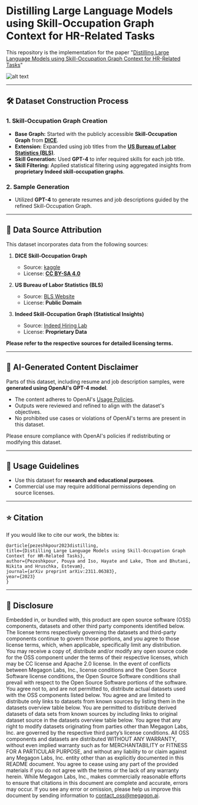 # Distilling Large Language Models using Skill-Occupation Graph Context for HR-Related Tasks
This repository is the implementation for the paper "[Distilling Large Language Models using Skill-Occupation Graph Context for HR-Related Tasks](https://arxiv.org/pdf/2311.06383)"

![alt text](https://github.com/rit-git/datagen-hr/blob/main/figs/overview.png)

---
## 🛠️ **Dataset Construction Process**

### 1. **Skill-Occupation Graph Creation**
- **Base Graph:** Started with the publicly accessible **Skill-Occupation Graph** from **[DICE](https://www.dice.com/)**.  
- **Extension:** Expanded using job titles from the **[US Bureau of Labor Statistics (BLS)](https://www.bls.gov/)**.  
- **Skill Generation:** Used **GPT-4** to infer required skills for each job title.  
- **Skill Filtering:** Applied statistical filtering using aggregated insights from **proprietary Indeed skill-occupation graphs**.

### 2. **Sample Generation**
- Utilized **GPT-4** to generate resumes and job descriptions guided by the refined Skill-Occupation Graph.

---

## 📝 **Data Source Attribution**

This dataset incorporates data from the following sources:

1. **DICE Skill-Occupation Graph**  
   - Source: [kaggle](https://www.kaggle.com/datasets/PromptCloudHQ/us-technology-jobs-on-dicecom)  
   - License: **[CC BY-SA 4.0](https://creativecommons.org/licenses/by-sa/4.0/)**

2. **US Bureau of Labor Statistics (BLS)**  
   - Source: [BLS Website](https://www.bls.gov/)  
   - License: **Public Domain**

3. **Indeed Skill-Occupation Graph (Statistical Insights)**  
   - Source: [Indeed Hiring Lab](https://www.hiringlab.org/)  
   - License: **Proprietary Data**

**Please refer to the respective sources for detailed licensing terms.**

---

## 🤖 **AI-Generated Content Disclaimer**

Parts of this dataset, including resume and job description samples, were **generated using OpenAI's GPT-4 model**.  
- The content adheres to OpenAI's [Usage Policies](https://openai.com/policies/terms-of-use).  
- Outputs were reviewed and refined to align with the dataset's objectives.  
- No prohibited use cases or violations of OpenAI's terms are present in this dataset.

Please ensure compliance with OpenAI's policies if redistributing or modifying this dataset.

---

## 🧠 **Usage Guidelines**

- Use this dataset for **research and educational purposes**.  
- Commercial use may require additional permissions depending on source licenses.  

---

## ⭐ **Citation**

If you would like to cite our work, the bibtex is:

    @article{pezeshkpour2023distilling,
    title={Distilling Large Language Models using Skill-Occupation Graph Context for HR-Related Tasks},
    author={Pezeshkpour, Pouya and Iso, Hayate and Lake, Thom and Bhutani, Nikita and Hruschka, Estevam},
    journal={arXiv preprint arXiv:2311.06383},
    year={2023}
    }

---

## 📜 **Disclosure**
Embedded in, or bundled with, this product are open source software (OSS) components, datasets and other third party components identified below. The license terms respectively governing the datasets and third-party components continue to govern those portions, and you agree to those license terms, which, when applicable, specifically limit any distribution. You may receive a copy of, distribute and/or modify any open source code for the OSS component under the terms of their respective licenses, which may be CC license and Apache 2.0 license. In the event of conflicts between Megagon Labs, Inc., license conditions and the Open Source Software license conditions, the Open Source Software conditions shall prevail with respect to the Open Source Software portions of the software. You agree not to, and are not permitted to, distribute actual datasets used with the OSS components listed below. You agree and are limited to distribute only links to datasets from known sources by listing them in the datasets overview table below. You are permitted to distribute derived datasets of data sets from known sources by including links to original dataset source in the datasets overview table below. You agree that any right to modify datasets originating from parties other than Megagon Labs, Inc. are governed by the respective third party’s license conditions. All OSS components and datasets are distributed WITHOUT ANY WARRANTY, without even implied warranty such as for MERCHANTABILITY or FITNESS FOR A PARTICULAR PURPOSE, and without any liability to or claim against any Megagon Labs, Inc. entity other than as explicitly documented in this README document. You agree to cease using any part of the provided materials if you do not agree with the terms or the lack of any warranty herein. While Megagon Labs, Inc., makes commercially reasonable efforts to ensure that citations in this document are complete and accurate, errors may occur. If you see any error or omission, please help us improve this document by sending information to contact_oss@megagon.ai.
